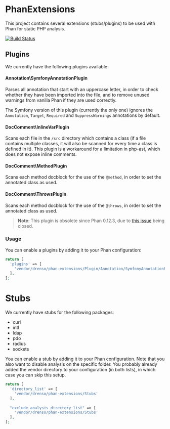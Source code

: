 # PhanExtensions
This project contains several extensions (stubs/plugins) to be used with Phan for static PHP analysis.

[![Build Status](https://travis-ci.org/Drenso/PhanExtensions.svg?branch=master)](https://travis-ci.org/Drenso/PhanExtensions)

## Plugins

We currently have the following plugins available:

#### Annotation\SymfonyAnnotationPlugin

Parses all annotation that start with an uppercase letter, in order to check whether they have been imported into
the file, and to remove unused warnings from vanilla Phan if they are used correctly. 

The Symfony version of this plugin (currently the only one) ignores the `Annotation`, `Target`, `Required` and `SuppressWarnings` 
annotations by default.
  
#### DocComment\InlineVarPlugin

Scans each file in the `/src` directory which contains a class (if a file contains multiple classes, it will also be 
scanned for every time a class is defined in it). This plugin is a workaround for a limitation in php-ast, which does
not expose inline comments.
 
#### DocComment\MethodPlugin

Scans each method docblock for the use of the `@method`, in order to set the annotated class as used.

#### DocComment\ThrowsPlugin

Scans each method docblock for the use of the `@throws`, in order to set the annotated class as used.

> **Note**: This plugin is obsolete since Phan 0.12.3, due to 
[this issue](https://github.com/phan/phan/issues/1555#event-1527018367) being closed.

### Usage

You can enable a plugins by adding it to your Phan configuration:

```php
return [
  'plugins' => [
    'vendor/drenso/phan-extensions/Plugin/Annotation/SymfonyAnnotationPlugin.php'
  ],
];
```

# Stubs

We currently have stubs for the following packages:

- curl
- intl
- ldap
- pdo
- radius
- sockets   

You can enable a stub by adding it to your Phan configuration. Note that you also want to disable analysis on the 
specific folder. You probably already added the vendor directory to your configuration (in both lists), in which case
you can skip this setup.

```php
return [
  'directory_list' => [
    'vendor/drenso/phan-extensions/Stubs'
  ],
  
  "exclude_analysis_directory_list" => [
    'vendor/drenso/phan-extensions/Stubs'
  ],
];
```
